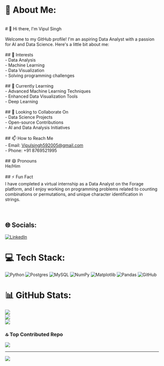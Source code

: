 # 💫 About Me:
<br># 👋 Hi there, I'm Vipul Singh<br><br>Welcome to my GitHub profile! I'm an aspiring Data Analyst with a passion for AI and Data Science. Here's a little bit about me:<br><br>## 👀 Interests<br>- Data Analysis<br>- Machine Learning<br>- Data Visualization<br>- Solving programming challenges<br><br>## 🌱 Currently Learning<br>- Advanced Machine Learning Techniques<br>- Enhanced Data Visualization Tools<br>- Deep Learning<br><br>## 💞️ Looking to Collaborate On<br>- Data Science Projects<br>- Open-source Contributions<br>- AI and Data Analysis Initiatives<br><br>## 📫 How to Reach Me<br>- Email: [Vipulsingh592005@gmail.com](mailto:Vipulsingh592005@gmail.com)<br>- Phone: +91 8769521995<br><br>## 😄 Pronouns<br>He/Him<br><br>## ⚡ Fun Fact<br>I have completed a virtual internship as a Data Analyst on the Forage platform, and I enjoy working on programming problems related to counting combinations or permutations, and unique character identification in strings.<br><br><br>


## 🌐 Socials:
[![LinkedIn](https://img.shields.io/badge/LinkedIn-%230077B5.svg?logo=linkedin&logoColor=white)](https://linkedin.com/in/https://www.linkedin.com/in/vipul-singh-664b3021b?utm_source=share&utm_campaign=share_via&utm_content=profile&utm_medium=android_app) 

# 💻 Tech Stack:
![Python](https://img.shields.io/badge/python-3670A0?style=for-the-badge&logo=python&logoColor=ffdd54)  ![Postgres](https://img.shields.io/badge/postgres-%23316192.svg?style=for-the-badge&logo=postgresql&logoColor=white) ![MySQL](https://img.shields.io/badge/mysql-4479A1.svg?style=for-the-badge&logo=mysql&logoColor=white) ![NumPy](https://img.shields.io/badge/numpy-%23013243.svg?style=for-the-badge&logo=numpy&logoColor=white) ![Matplotlib](https://img.shields.io/badge/Matplotlib-%23ffffff.svg?style=for-the-badge&logo=Matplotlib&logoColor=black) ![Pandas](https://img.shields.io/badge/pandas-%23150458.svg?style=for-the-badge&logo=pandas&logoColor=white) ![GitHub](https://img.shields.io/badge/github-%23121011.svg?style=for-the-badge&logo=github&logoColor=white)
# 📊 GitHub Stats:
![](https://github-readme-stats.vercel.app/api?username=VipulSingh2&theme=dark&hide_border=false&include_all_commits=false&count_private=false)<br/>
![](https://github-readme-streak-stats.herokuapp.com/?user=VipulSingh2&theme=dark&hide_border=false)<br/>
![](https://github-readme-stats.vercel.app/api/top-langs/?username=VipulSingh2&theme=dark&hide_border=false&include_all_commits=false&count_private=false&layout=compact)

### 🔝 Top Contributed Repo
![](https://github-contributor-stats.vercel.app/api?username=VipulSingh2&limit=5&theme=dark&combine_all_yearly_contributions=true)

---
[![](https://visitcount.itsvg.in/api?id=VipulSingh2&icon=0&color=3)](https://visitcount.itsvg.in)

<!-- Proudly created with GPRM ( https://gprm.itsvg.in ) -->
